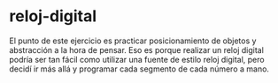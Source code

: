 # reloj-digital
El punto de este ejercicio es practicar posicionamiento de objetos y abstracción a la hora de pensar.
Eso es porque realizar un reloj digital podría ser tan fácil como utilizar una fuente de estilo reloj digital, pero decidí ir más allá y programar cada segmento de cada número a mano.
